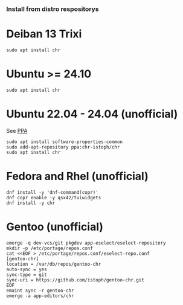 ### Install from distro respositorys

# Deiban 13 Trixi
```
sudo apt install chr
```

# Ubuntu >= 24.10
```
sudo apt install chr
```

# Ubuntu 22.04 - 24.04 (unofficial)

See [PPA](https://launchpad.net/~chr-istoph/+archive/ubuntu/chr)

```
sudo apt install software-properties-common
sudo add-apt-repository ppa:chr-istoph/chr
sudo apt install chr
```


# Fedora and Rhel (unofficial)
```
dnf install -y 'dnf-command(copr)'
dnf copr enable -y qsx42/tuiwidgets
dnf install -y chr
```

# Gentoo (unofficial)
```
emerge -q dev-vcs/git pkgdev app-eselect/eselect-repository
mkdir -p /etc/portage/repos.conf
cat <<EOF > /etc/portage/repos.conf/eselect-repo.conf
[gentoo-chr]
location = /var/db/repos/gentoo-chr
auto-sync = yes
sync-type = git
sync-uri = https://github.com/istoph/gentoo-chr.git
EOF
emaint sync -r gentoo-chr
emerge -a app-editors/chr
```


